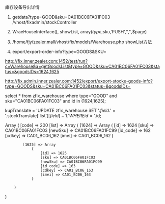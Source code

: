 库存设备导出详情
1. getdata?type=GOOD&sku=CA01BC06FA01FC03 /vhost/fixadmin/stockController
2. WraeHouseInterface(), showList, array($type,$sku,'PUSH','','',$page)
3. /home/fjy/zealer.mall/vhost/fix/models/Warehouse.php showList方法




1. export/export-order-info?type=GOODS&SKU=

http://fix.inner.zealer.com:1452/test/run?c=Warehouse&a=getGoodsList&type=GOOD&sku=CA01BC06FA01FC03&status=&goodsIDs=1624,1625

http://fix.admin.inner.zealer.com:1452/export/export-stocke-goods-info?type=GOODS&sku=CA01BC06FA01FC03&status=&goodsIDs=

select * from zfix_warehouse where type="GOOD" and sku="CA01BC06FA01FC03" and id in (1624,1625);


kupTranslate = 'UPDATE zfix_warehouse SET '.$field.' = '.$stockTranslate['list'][$field] - 1.' WHERE id = '.$id;



Array
(
    [code] => 200
    [list] => Array
        (
            [1624] => Array
                (
                    [id] => 1624
                    [sku] => CA01BC06FA01FC03
                    [newSku] => CA01BC06FA01FC99
                    [id_code] => 162
                    [cdkey] => CA01_BC06_162
                    [imei] => CA01_BC06_162
                )

            [1625] => Array
                (
                    [id] => 1625
                    [sku] => CA01BC06FA01FC03
                    [newSku] => CA01BC06FA01FC99
                    [id_code] => 163
                    [cdkey] => CA01_BC06_163
                    [imei] => CA01_BC06_163
                )

        )

)
